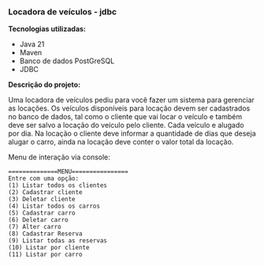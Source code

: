 
### Locadora de veículos - jdbc

**Tecnologias utilizadas:**
- Java 21
- Maven
- Banco de dados PostGreSQL
- JDBC

**Descrição do projeto:**

Uma locadora de veículos pediu para você fazer um sistema para gerenciar as
locações. 
Os veículos disponíveis para locação devem ser cadastrados no banco
de dados, tal como o cliente que vai locar o veículo e também deve ser salvo a
locação do veículo pelo cliente. 
Cada veículo e alugado por dia. Na locação o
cliente deve informar a quantidade de dias que deseja alugar o carro, ainda na
locação deve conter o valor total da locação.

Menu de interação via console:
``` 
==============MENU================
Entre com uma opção:
(1) Listar todos os clientes
(2) Cadastrar cliente
(3) Deletar cliente
(4) Listar todos os carros
(5) Cadastrar carro
(6) Deletar carro
(7) Alter carro
(8) Cadastrar Reserva
(9) Listar todas as reservas
(10) Listar por cliente
(11) Listar por carro
```
